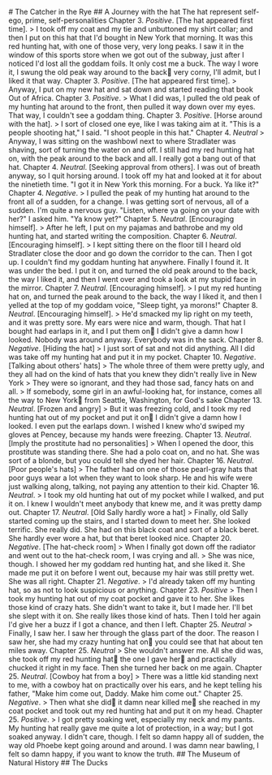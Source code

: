 #   T h e   C a t c h e r   i n   t h e   R y e  
  
 # #   A   J o u r n e y   w i t h   t h e   h a t  
  
 T h e   h a t   r e p r e s e n t   s e l f - e g o ,   p r i m e ,   s e l f - p e r s o n a l i t i e s  
  
 * * C h a p t e r   3 * * .   * P o s i t i v e * .   [ T h e   h a t   a p p e a r e d   f i r s t   t i m e ] .    
  
 >   I   t o o k   o f f   m y   c o a t   a n d   m y   t i e   a n d   u n b u t t o n e d   m y   s h i r t   c o l l a r ;   a n d   t h e n   I   p u t   o n   t h i s   h a t   t h a t   I ' d   b o u g h t   i n   N e w   Y o r k   t h a t   m o r n i n g .   I t   w a s   t h i s   r e d   h u n t i n g   h a t ,   w i t h   o n e   o f   t h o s e   v e r y ,   v e r y   l o n g   p e a k s .   I   s a w   i t   i n   t h e   w i n d o w   o f   t h i s   s p o r t s   s t o r e   w h e n   w e   g o t   o u t   o f   t h e   s u b w a y ,   j u s t   a f t e r   I   n o t i c e d   I ' d   l o s t   a l l   t h e   g o d d a m   f o i l s .   I t   o n l y   c o s t   m e   a   b u c k .   T h e   w a y   I   w o r e   i t ,   I   s w u n g   t h e   o l d   p e a k   w a y   a r o u n d   t o   t h e   b a c k  v e r y   c o r n y ,   I ' l l   a d m i t ,   b u t   * * I   l i k e d   i t   t h a t   w a y . * *  
  
 * * C h a p t e r   3 * * .   * P o s i t i v e * .   [ T h e   h a t   a p p e a r e d   f i r s t   t i m e ] .    
  
 >   A n y w a y ,   I   p u t   o n   m y   n e w   h a t   a n d   s a t   d o w n   a n d   s t a r t e d   r e a d i n g   t h a t   b o o k   O u t   o f   A f r i c a .  
  
 * * C h a p t e r   3 * * .   * P o s i t i v e * .    
  
 >   W h a t   I   d i d   w a s ,   I   p u l l e d   t h e   o l d   p e a k   o f   m y   h u n t i n g   h a t   a r o u n d   t o   t h e   f r o n t ,   t h e n   p u l l e d   i t   w a y   d o w n   o v e r   m y   e y e s .   T h a t   w a y ,   I   c o u l d n ' t   s e e   a   g o d d a m   t h i n g .  
  
 * * C h a p t e r   3 * * .   * P o s i t i v e * .   [ H o r s e   a r o u n d   w i t h   t h e   h a t ] .    
  
 >   I   s o r t   o f   c l o s e d   o n e   e y e ,   l i k e   I   w a s   t a k i n g   a i m   a t   i t .   " T h i s   i s   a   p e o p l e   s h o o t i n g   h a t , "   I   s a i d .   " I   s h o o t   p e o p l e   i n   t h i s   h a t . "  
  
 * * C h a p t e r   4 * * .   * N e u t r a l *  
  
 >   A n y w a y ,   I   w a s   s i t t i n g   o n   t h e   w a s h b o w l   n e x t   t o   w h e r e   S t r a d l a t e r   w a s   s h a v i n g ,   s o r t   o f   t u r n i n g   t h e   w a t e r   o n   a n d   o f f .   I   s t i l l   h a d   m y   r e d   h u n t i n g   h a t   o n ,   w i t h   t h e   p e a k   a r o u n d   t o   t h e   b a c k   a n d   a l l .   I   r e a l l y   g o t   a   b a n g   o u t   o f   t h a t   h a t .  
  
 * * C h a p t e r   4 * * .   * N e u t r a l * .   [ S e e k i n g   a p p r o v a l   f r o m   o t h e r s ] .    
  
 I   w a s   o u t   o f   b r e a t h   a n y w a y ,   s o   I   q u i t   h o r s i n g   a r o u n d .   I   t o o k   o f f   m y   h a t   a n d   l o o k e d   a t   i t   f o r   a b o u t   t h e   n i n e t i e t h   t i m e .   " I   g o t   i t   i n   N e w   Y o r k   t h i s   m o r n i n g .   F o r   a   b u c k .   Y a   l i k e   i t ? "  
  
 * * C h a p t e r   4 * * .   * N e g a t i v e * .      
  
 >   I   p u l l e d   t h e   p e a k   o f   m y   h u n t i n g   h a t   a r o u n d   t o   t h e   f r o n t   a l l   o f   a   s u d d e n ,   f o r   a   c h a n g e .   I   w a s   g e t t i n g   s o r t   o f   n e r v o u s ,   a l l   o f   a   s u d d e n .   I ' m   q u i t e   a   n e r v o u s   g u y .   " L i s t e n ,   w h e r e   y a   g o i n g   o n   y o u r   d a t e   w i t h   h e r ? "   I   a s k e d   h i m .   " Y a   k n o w   y e t ? "  
  
 * * C h a p t e r   5 * * .   * N e u t r a l * .   [ E n c o u r a g i n g   h i m s e l f ] .    
  
 >   A f t e r   h e   l e f t ,   I   p u t   o n   m y   p a j a m a s   a n d   b a t h r o b e   a n d   m y   o l d   h u n t i n g   h a t ,   a n d   s t a r t e d   w r i t i n g   t h e   c o m p o s i t i o n .  
  
 * * C h a p t e r   6 * * .   * N e u t r a l * .   [ E n c o u r a g i n g   h i m s e l f ] .    
  
 >   I   k e p t   s i t t i n g   t h e r e   o n   t h e   f l o o r   t i l l   I   h e a r d   o l d   S t r a d l a t e r   c l o s e   t h e   d o o r   a n d   g o   d o w n   t h e   c o r r i d o r   t o   t h e   c a n .   T h e n   I   g o t   u p .   I   c o u l d n ' t   f i n d   m y   g o d d a m   h u n t i n g   h a t   a n y w h e r e .   F i n a l l y   I   f o u n d   i t .   I t   w a s   u n d e r   t h e   b e d .   I   p u t   i t   o n ,   a n d   t u r n e d   t h e   o l d   p e a k   a r o u n d   t o   t h e   b a c k ,   * * t h e   w a y   I   l i k e d   i t * * ,   a n d   t h e n   I   w e n t   o v e r   a n d   t o o k   a   l o o k   a t   m y   s t u p i d   f a c e   i n   t h e   m i r r o r .  
  
 * * C h a p t e r   7 * * .   * N e u t r a l * .   [ E n c o u r a g i n g   h i m s e l f ] .    
  
 >   I   p u t   m y   r e d   h u n t i n g   h a t   o n ,   a n d   t u r n e d   t h e   p e a k   a r o u n d   t o   t h e   b a c k ,   t h e   w a y   I   l i k e d   i t ,   a n d   t h e n   I   y e l l e d   a t   t h e   t o p   o f   m y   g o d d a m   v o i c e ,   " S l e e p   t i g h t ,   y a   m o r o n s ! "    
  
 * * C h a p t e r   8 * * .   * N e u t r a l * .   [ E n c o u r a g i n g   h i m s e l f ] .    
  
 >   H e ' d   s m a c k e d   m y   l i p   r i g h t   o n   m y   t e e t h ,   a n d   i t   w a s   p r e t t y   s o r e .   M y   e a r s   w e r e   n i c e   a n d   w a r m ,   t h o u g h .   T h a t   h a t   I   b o u g h t   h a d   e a r l a p s   i n   i t ,   a n d   I   p u t   t h e m   o n  I   d i d n ' t   g i v e   a   d a m n   h o w   I   l o o k e d .   N o b o d y   w a s   a r o u n d   a n y w a y .   E v e r y b o d y   w a s   i n   t h e   s a c k .  
  
 * * C h a p t e r   8 * * .   * N e g a t i v e * .   [ H i d i n g   t h e   h a t ]  
  
 >   I   j u s t   s o r t   o f   s a t   a n d   n o t   d i d   a n y t h i n g .   A l l   I   d i d   w a s   t a k e   o f f   m y   h u n t i n g   h a t   a n d   p u t   i t   i n   m y   p o c k e t .  
  
 * * C h a p t e r   1 0 * * .   * N e g a t i v e * .   [ T a l k i n g   a b o u t   o t h e r s '   h a t s ]  
  
 >   T h e   w h o l e   t h r e e   o f   t h e m   w e r e   p r e t t y   u g l y ,   a n d   t h e y   a l l   h a d   o n   t h e   k i n d   o f   h a t s   t h a t   y o u   k n e w   t h e y   d i d n ' t   r e a l l y   l i v e   i n   N e w   Y o r k  
  
 >   T h e y   w e r e   s o   i g n o r a n t ,   a n d   t h e y   h a d   t h o s e   s a d ,   f a n c y   h a t s   o n   a n d   a l l .    
  
 >     I f   s o m e b o d y ,   s o m e   g i r l   i n   a n   a w f u l - l o o k i n g   h a t ,   f o r   i n s t a n c e ,   c o m e s   a l l   t h e   w a y   t o   N e w   Y o r k  f r o m   S e a t t l e ,   W a s h i n g t o n ,   f o r   G o d ' s   s a k e  
  
 * * C h a p t e r   1 3 * * .   * N e u t r a l * .   [ F r o z e n   a n d   a n g r y ]  
  
 >   B u t   i t   w a s   f r e e z i n g   c o l d ,   a n d   I   t o o k   m y   r e d   h u n t i n g   h a t   o u t   o f   m y   p o c k e t   a n d   p u t   i t   o n  I   d i d n ' t   g i v e   a   d a m n   h o w   I   l o o k e d .   I   e v e n   p u t   t h e   e a r l a p s   d o w n .   I   w i s h e d   I   k n e w   w h o ' d   s w i p e d   m y   g l o v e s   a t   P e n c e y ,   b e c a u s e   m y   h a n d s   w e r e   f r e e z i n g .  
  
 * * C h a p t e r   1 3 * * .   * N e u t r a l * .   [ I m p l y   t h e   p r o s t i t u t e   h a d   n o   p e r s o n a l i t i e s ]  
  
 >   W h e n   I   o p e n e d   t h e   d o o r ,   t h i s   p r o s t i t u t e   w a s   s t a n d i n g   t h e r e .   S h e   h a d   a   p o l o   c o a t   o n ,   a n d   n o   h a t .   S h e   w a s   s o r t   o f   a   b l o n d e ,   b u t   y o u   c o u l d   t e l l   s h e   d y e d   h e r   h a i r .  
  
 * * C h a p t e r   1 6 * * .   * N e u t r a l * .   [ P o o r   p e o p l e ' s   h a t s ]  
  
 >   T h e   f a t h e r   h a d   o n   o n e   o f   t h o s e   p e a r l - g r a y   h a t s   t h a t   p o o r   g u y s   w e a r   a   l o t   w h e n   t h e y   w a n t   t o   l o o k   s h a r p .   H e   a n d   h i s   w i f e   w e r e   j u s t   w a l k i n g   a l o n g ,   t a l k i n g ,   n o t   p a y i n g   a n y   a t t e n t i o n   t o   t h e i r   k i d .  
  
 * * C h a p t e r   1 6 * * .   * N e u t r a l * .    
  
 >   I   t o o k   m y   o l d   h u n t i n g   h a t   o u t   o f   m y   p o c k e t   w h i l e   I   w a l k e d ,   a n d   p u t   i t   o n .   I   k n e w   I   w o u l d n ' t   m e e t   a n y b o d y   t h a t   k n e w   m e ,   a n d   i t   w a s   p r e t t y   d a m p   o u t .  
  
 * * C h a p t e r   1 7 * * .   * N e u t r a l * .   [ O l d   S a l l y   h a r d l y   w o r e   a   h a t ]  
  
 >   F i n a l l y ,   o l d   S a l l y   s t a r t e d   c o m i n g   u p   t h e   s t a i r s ,   a n d   I   s t a r t e d   d o w n   t o   m e e t   h e r .   S h e   l o o k e d   t e r r i f i c .   S h e   r e a l l y   d i d .   S h e   h a d   o n   t h i s   b l a c k   c o a t   a n d   s o r t   o f   a   b l a c k   b e r e t .   S h e   h a r d l y   e v e r   w o r e   a   h a t ,   b u t   t h a t   b e r e t   l o o k e d   n i c e .  
  
 * * C h a p t e r   2 0 * * .   * N e g a t i v e * .   [ T h e   h a t - c h e c k   r o o m ]  
  
 >   W h e n   I   f i n a l l y   g o t   d o w n   o f f   t h e   r a d i a t o r   a n d   w e n t   o u t   t o   t h e   h a t - c h e c k   r o o m ,   I   w a s   c r y i n g   a n d   a l l .  
  
 >   S h e   w a s   n i c e ,   t h o u g h .   I   s h o w e d   h e r   m y   g o d d a m   r e d   h u n t i n g   h a t ,   a n d   s h e   l i k e d   i t .   S h e   m a d e   m e   p u t   i t   o n   b e f o r e   I   w e n t   o u t ,   b e c a u s e   m y   h a i r   w a s   s t i l l   p r e t t y   w e t .   S h e   w a s   a l l   r i g h t .  
  
 * * C h a p t e r   2 1 * * .   * N e g a t i v e * .  
  
 >   I ' d   a l r e a d y   t a k e n   o f f   m y   h u n t i n g   h a t ,   s o   a s   n o t   t o   l o o k   s u s p i c i o u s   o r   a n y t h i n g .  
  
 * * C h a p t e r   2 3 * * .   * P o s i t i v e *  
  
 >     T h e n   I   t o o k   m y   h u n t i n g   h a t   o u t   o f   m y   c o a t   p o c k e t   a n d   g a v e   i t   t o   h e r .   S h e   l i k e s   t h o s e   k i n d   o f   c r a z y   h a t s .   S h e   d i d n ' t   w a n t   t o   t a k e   i t ,   b u t   I   m a d e   h e r .   I ' l l   b e t   s h e   s l e p t   w i t h   i t   o n .   S h e   r e a l l y   l i k e s   t h o s e   k i n d   o f   h a t s .   T h e n   I   t o l d   h e r   a g a i n   I ' d   g i v e   h e r   a   b u z z   i f   I   g o t   a   c h a n c e ,   a n d   t h e n   I   l e f t .  
  
 * * C h a p t e r   2 5 * * .   * N e u t r a l *  
  
 >   F i n a l l y ,   I   s a w   h e r .   I   s a w   h e r   t h r o u g h   t h e   g l a s s   p a r t   o f   t h e   d o o r .   T h e   r e a s o n   I   s a w   h e r ,   s h e   h a d   m y   c r a z y   h u n t i n g   h a t   o n  y o u   c o u l d   s e e   t h a t   h a t   a b o u t   t e n   m i l e s   a w a y .  
  
 * * C h a p t e r   2 5 * * .   * N e u t r a l *  
  
 >   S h e   w o u l d n ' t   a n s w e r   m e .   A l l   s h e   d i d   w a s ,   s h e   t o o k   o f f   m y   r e d   h u n t i n g   h a t  t h e   o n e   I   g a v e   h e r  a n d   p r a c t i c a l l y   c h u c k e d   i t   r i g h t   i n   m y   f a c e .   T h e n   s h e   t u r n e d   h e r   b a c k   o n   m e   a g a i n .    
  
 * * C h a p t e r   2 5 * * .   * N e u t r a l * .   [ C o w b o y   h a t   f r o m   a   b o y ]  
  
 >   T h e r e   w a s   a   l i t t l e   k i d   s t a n d i n g   n e x t   t o   m e ,   w i t h   a   c o w b o y   h a t   o n   p r a c t i c a l l y   o v e r   h i s   e a r s ,   a n d   h e   k e p t   t e l l i n g   h i s   f a t h e r ,   " M a k e   h i m   c o m e   o u t ,   D a d d y .   M a k e   h i m   c o m e   o u t . "    
  
 * * C h a p t e r   2 5 * * .   * N e g a t i v e * .  
  
 >   T h e n   w h a t   s h e   d i d  i t   d a m n   n e a r   k i l l e d   m e  s h e   r e a c h e d   i n   m y   c o a t   p o c k e t   a n d   t o o k   o u t   m y   r e d   h u n t i n g   h a t   a n d   p u t   i t   o n   m y   h e a d .  
  
 * * C h a p t e r   2 5 * * .   * P o s i t i v e * .  
  
 >     I   g o t   p r e t t y   s o a k i n g   w e t ,   e s p e c i a l l y   m y   n e c k   a n d   m y   p a n t s .   M y   h u n t i n g   h a t   r e a l l y   g a v e   m e   q u i t e   a   l o t   o f   p r o t e c t i o n ,   i n   a   w a y ;   b u t   I   g o t   s o a k e d   a n y w a y .   I   d i d n ' t   c a r e ,   t h o u g h .   I   f e l t   s o   d a m n   h a p p y   a l l   o f   s u d d e n ,   t h e   w a y   o l d   P h o e b e   k e p t   g o i n g   a r o u n d   a n d   a r o u n d .   I   w a s   d a m n   n e a r   b a w l i n g ,   I   f e l t   s o   d a m n   h a p p y ,   i f   y o u   w a n t   t o   k n o w   t h e   t r u t h .    
  
 # #   T h e   M u s e u m   o f   N a t u r a l   H i s t o r y  
  
 # #   T h e   D u c k s  
  
 